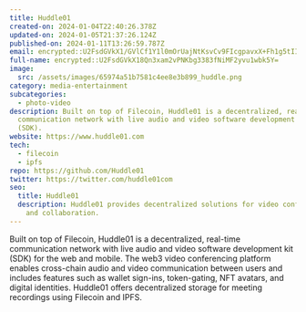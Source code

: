 ```yaml
---
title: Huddle01
created-on: 2024-01-04T22:40:26.378Z
updated-on: 2024-01-05T21:37:26.124Z
published-on: 2024-01-11T13:26:59.787Z
email: encrypted::U2FsdGVkX1/GVlCf1Y1l0mOrUajNtKsvCv9FIcgpavxX+Fh1g5tIIV1lA0HATJI3
full-name: encrypted::U2FsdGVkX18Qn3xam2vPNKbg3383fNiMF2yvu1wbk5Y=
image:
  src: /assets/images/65974a51b7581c4ee8e3b899_huddle.png
category: media-entertainment
subcategories:
  - photo-video
description: Built on top of Filecoin, Huddle01 is a decentralized, real-time
  communication network with live audio and video software development kit
  (SDK).
website: https://www.huddle01.com
tech:
  - filecoin
  - ipfs
repo: https://github.com/Huddle01
twitter: https://twitter.com/huddle01com
seo:
  title: Huddle01
  description: Huddle01 provides decentralized solutions for video conferencing
    and collaboration.
---
```


Built on top of Filecoin, Huddle01 is a decentralized, real-time communication network with live audio and video software development kit (SDK) for the web and mobile. The web3 video conferencing platform enables cross-chain audio and video communication between users and includes features such as wallet sign-ins, token-gating, NFT avatars, and digital identities. Huddle01 offers decentralized storage for meeting recordings using Filecoin and IPFS.
